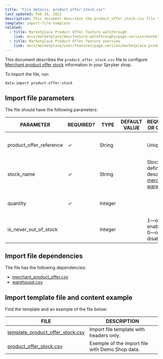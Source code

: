 ```yaml
---
title: "File details: product_offer_stock.csv"
last_updated: Feb 26, 2021
description: This document describes the product_offer_stock.csv file to configure merchant product offer stock in your Spryker shop.
template: import-file-template
related:
  - title: Marketplace Product Offer feature walkthrough
    link: docs/marketplace/dev/feature-walkthroughs/page.version/marketplace-product-offer-feature-walkthrough/marketplace-product-offer-feature-walkthrough.html
  - title: Marketplace Product Offer feature overview
    link: docs/marketplace/user/features/page.version/marketplace-product-offer-feature-overview.html
---
```


This document describes the `product_offer_stock.csv` file to configure [Merchant product offer stock](/docs/marketplace/user/features/{{page.version}}/marketplace-inventory-management-feature-overview.html#marketplace-stock-management) information in your Spryker shop.

To import the file, run:

```bash
data:import product-offer-stock
```

## Import file parameters

The file should have the following parameters:

| PARAMETER     | REQUIRED? | TYPE | DEFAULT VALUE | REQUIREMENTS OR COMMENTS | DESCRIPTION        |
| ------------- | ---------- | ------- | ------------- | ---------------------------- | ----------------------- |
| product_offer_reference | &check;             | String   |                   | Unique                                                       | Identifier of the [merchant product offer](/docs/marketplace/user/features/{{site.version}}/marketplace-product-offer-feature-overview.html) in the system. |
| stock_name              | &check;             | String   |                   | Stock name is defined as described in the [merchant warehouse](/docs/marketplace/user/features/{{site.version}}/marketplace-inventory-management-feature-overview.html#marketplace-warehouse-management). | Name of the stock.                                           |
| quantity                | &check;             | Integer  |                   |                                                              | The number of product offers that are in stock.              |
| is_never_out_of_stock   |               | Integer  |                   | 1—option is enabled<br>0—option is disabled.               | Allows the offer to be never out of stock. |

## Import file dependencies

The file has the following dependencies:

- [merchant_product_offer.csv](/docs/marketplace/dev/data-import/{{page.version}}/file-details-merchant-product-offer.csv.html)
- [warehouse.csv](/docs/pbc/all/warehouse-management-system/import-and-export-data/file-details-warehouse.csv.html)

## Import template file and content example

Find the template and an example of the file below:

| FILE  | DESCRIPTION  |
| ---------------------------- | ------------------- |
| [template_product_offer_stock.csv](https://spryker.s3.eu-central-1.amazonaws.com/docs/Developer+Guide/Back-End/Data+Manipulation/Data+Ingestion/Data+Import/Data+Import+Categories/Marketplace+setup/template_product_offer_stock.csv) | Import file template with headers only.         |
| [product_offer_stock.csv](https://spryker.s3.eu-central-1.amazonaws.com/docs/Developer+Guide/Back-End/Data+Manipulation/Data+Ingestion/Data+Import/Data+Import+Categories/Marketplace+setup/product_offer_stock.csv) | Exemple of the import file with Demo Shop data. |
